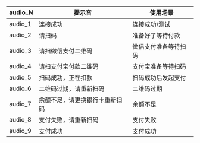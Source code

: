 | audio_N | 提示音 |  使用场景|
| ------ | ------ | ------ |
|audio_1|  连接成功 | 连接成功/测试|
|audio_2|请扫码 |准备好了等待付款|
|audio_3|请扫微信支付二维码 |微信支付准备等待扫码|
|audio_4| 请扫支付宝付款二维码|支付宝准备等待扫码|
|audio_5| 扫码成功，正在扣款|扫码成功后发起支付|
|audio_6| 二维码过期，请重新扫码|二维码过期|
|audio_7| 余额不足，请更换银行卡重新扫码|余额不足|
|audio_8| 支付失败，请重新扫码|支付失败|
|audio_9| 支付成功|支付成功|
